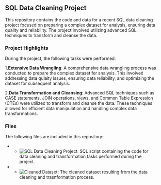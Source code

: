 ## SQL Data Cleaning Project

This repository contains the code and data for a recent SQL data cleaning project focused on preparing a complex dataset for analysis, ensuring data quality and reliability. The project involved utilizing advanced SQL techniques to transform and cleanse the data.

### Project Highlights

During the project, the following tasks were performed:

1.**Extensive Data Wrangling**: A comprehensive data wrangling process was conducted to prepare the complex dataset for analysis. This involved addressing data qulaity issues, ensuring data reliability, and optimizing the dataset for subsequent analysis.

2.**Data Transformation and Cleansing**: Advanced SQL techniques such as CASE statements, JOIN operations, views, and Common Table Expression (CTEs) were utilized to transform and cleanse the data. These techniques allowed for efficient data manipulation and handling complex data transformations.

### Files

The following files are included in this repository:

- - ![**SQL Data Cleaning Project**](): SQL script containing the code for data cleaning and transformation tasks performed during the project.

- - ![**Cleaned Dataset**](): The cleaned dataset resulting from the data cleaning and trasnformation process.
